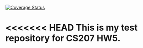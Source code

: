 [![Coverage Status](https://coveralls.io/repos/github/AndrewPaulLund/cs207test/badge.svg?branch=master)](https://coveralls.io/github/AndrewPaulLund/cs207test?branch=master)

<<<<<<< HEAD
This is my test repository for CS207 HW5.
=======